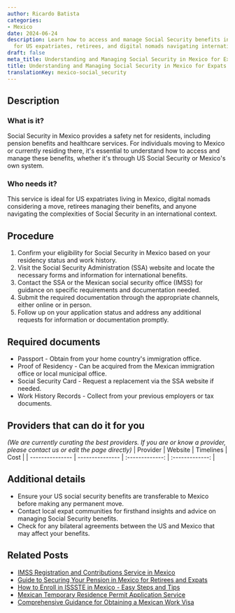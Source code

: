 ```yaml
---
author: Ricardo Batista
categories:
- Mexico
date: 2024-06-24
description: Learn how to access and manage Social Security benefits in Mexico. Ideal
  for US expatriates, retirees, and digital nomads navigating international benefits.
draft: false
meta_title: Understanding and Managing Social Security in Mexico for Expats
title: Understanding and Managing Social Security in Mexico for Expats
translationKey: mexico-social_security
---
```



## Description
### What is it?
Social Security in Mexico provides a safety net for residents, including pension benefits and healthcare services. For individuals moving to Mexico or currently residing there, it's essential to understand how to access and manage these benefits, whether it's through US Social Security or Mexico's own system.

### Who needs it?
This service is ideal for US expatriates living in Mexico, digital nomads considering a move, retirees managing their benefits, and anyone navigating the complexities of Social Security in an international context.

## Procedure

1. Confirm your eligibility for Social Security in Mexico based on your residency status and work history.
2. Visit the Social Security Administration (SSA) website and locate the necessary forms and information for international benefits.
3. Contact the SSA or the Mexican social security office (IMSS) for guidance on specific requirements and documentation needed.
4. Submit the required documentation through the appropriate channels, either online or in person.
5. Follow up on your application status and address any additional requests for information or documentation promptly.


## Required documents

- Passport - Obtain from your home country's immigration office.
- Proof of Residency - Can be acquired from the Mexican immigration office or local municipal office.
- Social Security Card - Request a replacement via the SSA website if needed.
- Work History Records - Collect from your previous employers or tax documents.


## Providers that can do it for you
_(We are currently curating the best providers. If you are or know a provider, please contact us or edit the page directly)_
| Provider        |     Website     |     Timelines    |       Cost      |
| --------------- | --------------- |  :-------------: | :-------------: |

## Additional details

- Ensure your US social security benefits are transferable to Mexico before making any permanent move.
- Contact local expat communities for firsthand insights and advice on managing Social Security benefits.
- Check for any bilateral agreements between the US and Mexico that may affect your benefits.

## Related Posts

- [IMSS Registration and Contributions Service in Mexico](https://tramitit.com/english/guides/mexico/imss_enrollment/)
- [Guide to Securing Your Pension in Mexico for Retirees and Expats](https://tramitit.com/english/guides/mexico/pension_request/)
- [How to Enroll in ISSSTE in Mexico - Easy Steps and Tips](https://tramitit.com/english/guides/mexico/issste_enrollment/)
- [Mexican Temporary Residence Permit Application Service](https://tramitit.com/english/guides/mexico/temporary_residence_permit/)
- [Comprehensive Guidance for Obtaining a Mexican Work Visa](https://tramitit.com/english/guides/mexico/work_visa_processing/)